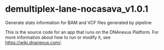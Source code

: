 <!-- dx-header -->
# demultiplex-lane-nocasava_v1.0.1

Generate stats information for BAM and VCF files generated by pipeline

This is the source code for an app that runs on the DNAnexus Platform.
For more information about how to run or modify it, see
https://wiki.dnanexus.com/.
<!-- /dx-header -->
